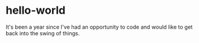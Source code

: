 # hello-world
It's been a year since I've had an opportunity to code and would like to get back into the swing of things.
